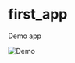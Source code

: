 # first_app
Demo app

![Demo]([https://github.com/Hieprocode/first_app/assets/123456789/abc-def.gif](https://github.com/user-attachments/assets/754cd286-6873-408e-ab48-9a1d33a356c0))
